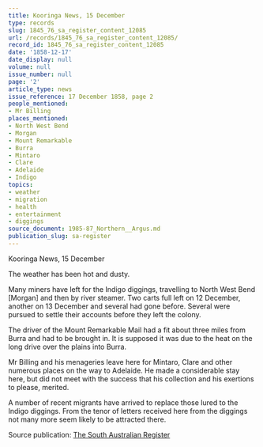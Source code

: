 ```yaml
---
title: Kooringa News, 15 December
type: records
slug: 1845_76_sa_register_content_12085
url: /records/1845_76_sa_register_content_12085/
record_id: 1845_76_sa_register_content_12085
date: '1858-12-17'
date_display: null
volume: null
issue_number: null
page: '2'
article_type: news
issue_reference: 17 December 1858, page 2
people_mentioned:
- Mr Billing
places_mentioned:
- North West Bend
- Morgan
- Mount Remarkable
- Burra
- Mintaro
- Clare
- Adelaide
- Indigo
topics:
- weather
- migration
- health
- entertainment
- diggings
source_document: 1985-87_Northern__Argus.md
publication_slug: sa-register
---
```


Kooringa News, 15 December

The weather has been hot and dusty.

Many miners have left for the Indigo diggings, travelling to North West Bend [Morgan] and then by river steamer.  Two carts full left on 12 December, another on 13 December and several had gone before.  Several were pursued to settle their accounts before they left the colony.

The driver of the Mount Remarkable Mail had a fit about three miles from Burra and had to be brought in.  It is supposed it was due to the heat on the long drive over the plains into Burra.

Mr Billing and his menageries leave here for Mintaro, Clare and other numerous places on the way to Adelaide.  He made a considerable stay here, but did not meet with the success that his collection and his exertions to please, merited.

A number of recent migrants have arrived to replace those lured to the Indigo diggings.  From the tenor of letters received here from the diggings not many more seem likely to be attracted there.

Source publication: [The South Australian Register](/publications/sa-register/)
